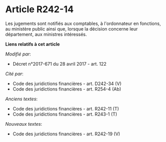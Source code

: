 # Article R242-14

Les jugements sont notifiés aux comptables, à l'ordonnateur en fonctions, au ministère public ainsi que, lorsque la décision
concerne leur département, aux ministres intéressés.

**Liens relatifs à cet article**

_Modifié par_:

  - Décret n°2017-671 du 28 avril 2017 - art. 122

_Cité par_:

  - Code des juridictions financières - art. D242-34 (V)
  - Code des juridictions financières - art. R254-4 (Ab)

_Anciens textes_:

  - Code des juridictions financières - art. R242-11 (T)
  - Code des juridictions financières - art. R243-1 (T)

_Nouveaux textes_:

  - Code des juridictions financières - art. R242-19 (V)
